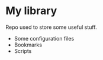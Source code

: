 # My library 
Repo used to store some useful stuff.

- Some configuration files
- Bookmarks
- Scripts

